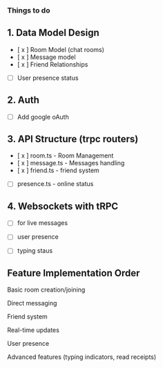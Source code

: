 ### Things to do

## 1. Data Model Design

- [ x ] Room Model (chat rooms)
- [ x ] Message model
- [ x ] Friend Relationships
- [ ] User presence status

## 2. Auth

- [ ] Add google oAuth

## 3. API Structure (trpc routers)

- [ x ] room.ts - Room Management
- [ x ] message.ts - Messages handling
- [ x ] friend.ts - friend system
- [ ] presence.ts - online status


## 4. Websockets with tRPC

- [ ] for live messages
- [ ] user presence
- [ ] typing staus


## Feature Implementation Order

Basic room creation/joining

Direct messaging

Friend system

Real-time updates

User presence

Advanced features (typing indicators, read receipts)